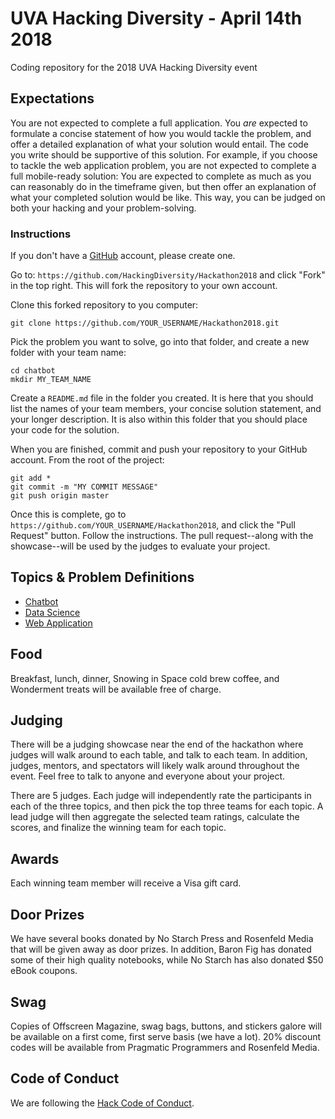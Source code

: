 # UVA Hacking Diversity - April 14th 2018

Coding repository for the 2018 UVA Hacking Diversity event

## Expectations

You are not expected to complete a full application. You _are_ expected to formulate a concise statement of how you would tackle the problem, and offer a detailed explanation of what your solution would entail. The code you write should be supportive of this solution. For example, if you choose to tackle the web application problem, you are not expected to complete a full mobile-ready solution: You are expected to complete as much as you can reasonably do in the timeframe given, but then offer an explanation of what your completed solution would be like. This way, you can be judged on both your hacking and your problem-solving.

### Instructions

If you don't have a [GitHub](https://github.com) account, please create one.

Go to: `https://github.com/HackingDiversity/Hackathon2018` and click "Fork" in the top right. This will fork the repository to your own account.

Clone this forked repository to you computer:

    git clone https://github.com/YOUR_USERNAME/Hackathon2018.git

Pick the problem you want to solve, go into that folder, and create a new folder with your team name:

    cd chatbot
    mkdir MY_TEAM_NAME

Create a `README.md` file in the folder you created. It is here that you should list the names of your team members, your concise solution statement, and your longer description. It is also within this folder that you should place your code for the solution.

When you are finished, commit and push your repository to your GitHub account. From the root of the project:

    git add *
    git commit -m "MY COMMIT MESSAGE"
    git push origin master

Once this is complete, go to `https://github.com/YOUR_USERNAME/Hackathon2018`, and click the "Pull Request" button. Follow the instructions. The pull request--along with the showcase--will be used by the judges to evaluate your project.

## Topics & Problem Definitions

* [Chatbot](./chatbot/README.md)
* [Data Science](./datascience/README.md)
* [Web Application](./webapp/README.md)

## Food

Breakfast, lunch, dinner, Snowing in Space cold brew coffee, and Wonderment treats will be available free of charge.

## Judging

There will be a judging showcase near the end of the hackathon where judges will walk around to each table, and talk to each team. In addition, judges, mentors, and spectators will likely walk around throughout the event. Feel free to talk to anyone and everyone about your project.

There are 5 judges. Each judge will independently rate the participants in each of the three topics, and then pick the top three teams for each topic. A lead judge will then aggregate the selected team ratings, calculate the scores, and finalize the winning team for each topic.

## Awards

Each winning team member will receive a Visa gift card.

## Door Prizes

We have several books donated by No Starch Press and Rosenfeld Media that will be given away as door prizes. In addition, Baron Fig has donated some of their high quality notebooks, while No Starch has also donated $50 eBook coupons.

## Swag

Copies of Offscreen Magazine, swag bags, buttons, and stickers galore will be available on a first come, first serve basis (we have a lot). 20% discount codes will be available from Pragmatic Programmers and Rosenfeld Media.

## Code of Conduct

We are following the [Hack Code of Conduct](https://hackcodeofconduct.org).

